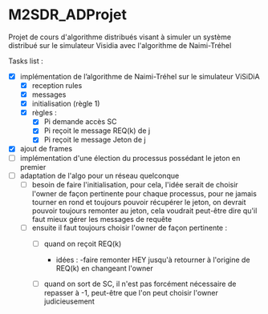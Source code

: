 # M2SDR_ADProjet
Projet de cours d'algorithme distribués visant à simuler un système distribué sur le simulateur Visidia avec l'algorithme de Naimi-Tréhel


Tasks list : 
- [x] implémentation de l’algorithme de Naimi-Tréhel sur le simulateur ViSiDiA
	- [x] reception rules
	- [x] messages
	- [x] initialisation (règle 1)
	- [x] règles :
		- [x] Pi demande accès SC
		- [x] Pi reçoit le message REQ(k) de j
		- [x] Pi reçoit le message Jeton de j
- [x] ajout de frames 
- [ ] implémentation d'une élection du processus possédant le jeton en premier
- [ ] adaptation de l'algo pour un réseau quelconque 
	- [ ] besoin de faire l'initialisation, pour cela, l'idée serait de choisir l'owner de façon pertinente pour chaque processus, pour ne jamais tourner en rond et toujours pouvoir récupérer le jeton, on devrait pouvoir toujours remonter au jeton, cela voudrait peut-être dire qu'il faut mieux gérer les messages de requête
	- [ ] ensuite il faut toujours choisir l'owner de façon pertinente : 
		- [ ] quand on reçoit REQ(k)
			- idées : 
				-faire remonter HEY jusqu'à retourner à l'origine de REQ(k) en changeant l'owner
		- [ ] quand on sort de SC, il n'est pas forcément nécessaire de repasser à -1, peut-être que l'on peut choisir l'owner judicieusement


